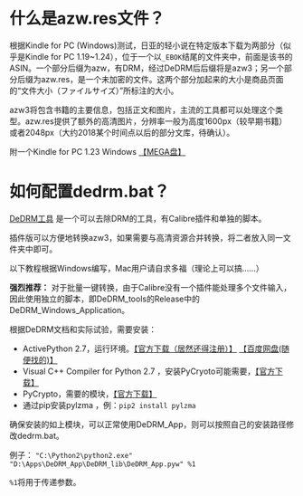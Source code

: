 # 什么是azw.res文件？
根据Kindle for PC (Windows)测试，日亚的轻小说在特定版本下载为两部分（似乎是Kindle for PC 1.19~1.24），位于一个以```_EBOK```结尾的文件夹中，前面是该书的ASIN。一个部分后缀为azw，有DRM，经过DeDRM后后缀将是azw3；另一个部分后缀为azw.res，是一个未加密的文件。这两个部分加起来的大小是商品页面的“文件大小（ファイルサイズ）”所标注的大小。

azw3将包含书籍的主要信息，包括正文和图片，主流的工具都可以处理这个类型。azw.res提供了额外的高清图片，分辨率一般为高度1600px（较早期书籍）或者2048px（大约2018某个时间点以后的部分文库，待确认）。

附一个Kindle for PC 1.23 Windows [【MEGA盘】](https://mega.nz/#!t1ACHQgR!ZpiiF6G7fSwgYkXsi7_UGm2zYBpmkBDCaRqtLJnt3_E)

# 如何配置dedrm.bat？
[DeDRM工具](https://github.com/apprenticeharper/DeDRM_tools) 是一个可以去除DRM的工具，有Calibre插件和单独的脚本。

插件版可以方便地转换azw3，如果需要与高清资源合并转换，将二者放入同一文件夹中即可。

以下教程根据Windows编写，Mac用户请自求多福（理论上可以搞……）

**强烈推荐：** 对于批量一键转换，由于Calibre没有一个插件能处理多个文件输入，因此使用独立的脚本，即DeDRM_tools的Release中的DeDRM_Windows_Application。

根据DeDRM文档和实际试验，需要安装：
+ ActivePython 2.7，运行环境。[【官方下载（居然还得注册）】](http://www.activestate.com/activepython/downloads) [【百度网盘(随便找的)】](https://pan.baidu.com/s/1jGBo9QA)
+ Visual C++ Compiler for Python 2.7 ，安装PyCryoto可能需要，[【官方下载】](https://www.microsoft.com/en-us/download/details.aspx?id=44266)
+ PyCrypto，需要的模块，[【官方下载】](http://www.voidspace.org.uk/python/modules.shtml#pycrypto)
+ 通过pip安装pylzma ，例：```pip2 install pylzma```

确保安装的如上模块，可以正常使用DeDRM_App，则可以按照自己的安装路径修改dedrm.bat。

例子：
```"C:\Python2\python2.exe" "D:\Apps\DeDRM_App\DeDRM_lib\DeDRM_App.pyw" %1```

```%1```将用于传递参数。